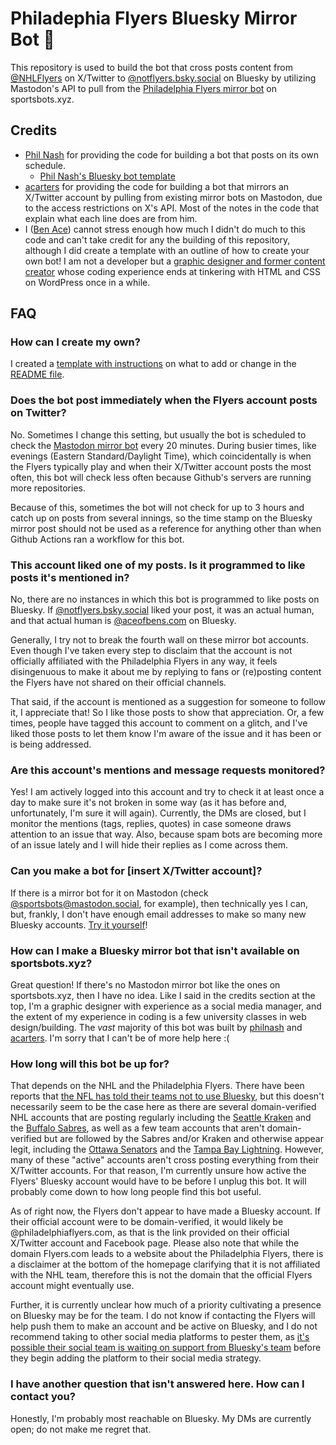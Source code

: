 # Philadephia Flyers Bluesky Mirror Bot 🦋

This repository is used to build the bot that cross posts content from [@NHLFlyers](https://x.com/NHLFlyers) on X/Twitter to [@notflyers.bsky.social](https://bsky.app/profile/notflyers.bsky.social) on Bluesky by utilizing Mastodon's API to pull from the [Philadelphia Flyers mirror bot](https://mastodon.social/@NHLFlyers@sportsbots.xyz) on sportsbots.xyz.

## Credits
* [Phil Nash](https://github.com/philnash) for providing the code for building a bot that posts on its own schedule.
  * [Phil Nash's Bluesky bot template](https://github.com/philnash/bsky-bot)
* [acarters](https://github.com/acarters) for providing the code for building a bot that mirrors an X/Twitter account by pulling from existing mirror bots on Mastodon, due to the access restrictions on X's API. Most of the notes in the code that explain what each line does are from him.
* I ([Ben Ace](https://bsky.app/profile/aceofbens.com/)) cannot stress enough how much I didn't do much to this code and can't take credit for any the building of this repository, although I did create a template with an outline of how to create your own bot! I am not a developer but a [graphic designer and former content creator](https://aceofbens.com/) whose coding experience ends at tinkering with HTML and CSS on WordPress once in a while.

## FAQ

### How can I create my own?

I created a [template with instructions](https://github.com/AceOfBens/sports-mirror-bot-bsky/) on what to add or change in the [README file](https://github.com/AceOfBens/sports-mirror-bot-bsky/blob/main/README.md). 

### Does the bot post immediately when the Flyers account posts on Twitter?

No. Sometimes I change this setting, but usually the bot is scheduled to check the [Mastodon mirror bot](https://mastodon.social/@NHLFlyers@sportsbots.xyz) every 20 minutes. During busier times, like evenings (Eastern Standard/Daylight Time), which coincidentally is when the Flyers typically play and when their X/Twitter account posts the most often, this bot will check less often because Github's servers are running more repositories.

Because of this, sometimes the bot will not check for up to 3 hours and catch up on posts from several innings, so the time stamp on the Bluesky mirror post should not be used as a reference for anything other than when Github Actions ran a workflow for this bot. 

### This account liked one of my posts. Is it programmed to like posts it's mentioned in?

No, there are no instances in which this bot is programmed to like posts on Bluesky. If [@notflyers.bsky.social](https://bsky.app/profile/notflyers.bsky.social) liked your post, it was an actual human, and that actual human is [@aceofbens.com](https://bsky.app/profile/aceofbens.com) on Bluesky.

Generally, I try not to break the fourth wall on these mirror bot accounts. Even though I've taken every step to disclaim that the account is not officially affiliated with the Philadelphia Flyers in any way, it feels disingenuous to make it about me by replying to fans or (re)posting content the Flyers have not shared on their official channels.

That said, if the account is mentioned as a suggestion for someone to follow it, I appreciate that! So I like those posts to show that appreciation. Or, a few times, people have tagged this account to comment on a glitch, and I've liked those posts to let them know I'm aware of the issue and it has been or is being addressed.

### Are this account's mentions and message requests monitored?

Yes! I am actively logged into this account and try to check it at least once a day to make sure it's not broken in some way (as it has before and, unfortunately, I'm sure it will again). Currently, the DMs are closed, but I monitor the mentions (tags, replies, quotes) in case someone draws attention to an issue that way. Also, because spam bots are becoming more of an issue lately and I will hide their replies as I come across them.

### Can you make a bot for [insert X/Twitter account]?

If there is a mirror bot for it on Mastodon (check [@sportsbots@mastodon.social](https://www.sportsbots.xyz/), for example), then technically yes I can, but, frankly, I don't have enough email addresses to make so many new Bluesky accounts. [Try it yourself](https://github.com/AceOfBens/sports-mirror-bot-bsky/blob/main/README.md)!

### How can I make a Bluesky mirror bot that isn't available on sportsbots.xyz?

Great question! If there's no Mastodon mirror bot like the ones on sportsbots.xyz, then I have no idea. Like I said in the credits section at the top, I'm a graphic designer with experience as a social media manager, and the extent of my experience in coding is a few university classes in web design/building. The *vast* majority of this bot was built by [philnash](https://github.com/philnash) and [acarters](https://github.com/acarters). I'm sorry that I can't be of more help here :(

### How long will this bot be up for?

That depends on the NHL and the Philadelphia Flyers. There have been reports that [the NFL has told their teams not to use Bluesky](https://awfulannouncing.com/nfl/new-england-patriots-bluesky-shut-down-account.html), but this doesn't necessarily seem to be the case here as there are several domain-verified NHL accounts that are posting regularly including the [Seattle Kraken](https://bsky.app/profile/seattlekraken.com) and the [Buffalo Sabres](https://bsky.app/profile/sabres.com/), as well as a few team accounts that aren't domain-verified but are followed by the Sabres and/or Kraken and otherwise appear legit, including the [Ottawa Senators](https://bsky.app/profile/senators.bsky.social) and the [Tampa Bay Lightning](https://bsky.app/profile/tblightningnhl.bsky.social). However, many of these "active" accounts aren't cross posting everything from their X/Twitter accounts. For that reason, I'm currently unsure how active the Flyers' Bluesky account would have to be before I unplug this bot. It will probably come down to how long people find this bot useful.

As of right now, the Flyers don't appear to have made a Bluesky account. If their official account were to be domain-verified, it would likely be @philadelphiaflyers.com, as that is the link provided on their official X/Twitter account and Facebook page. Please also note that while the domain Flyers.com leads to a website about the Philadelphia Flyers, there is a disclaimer at the bottom of the homepage clarifying that it is not affiliated with the NHL team, therefore this is not the domain that the official Flyers account might eventually use.

Further, it is currently unclear how much of a priority cultivating a presence on Bluesky may be for the team. I do not know if contacting the Flyers will help push them to make an account and be active on Bluesky, and I do not recommend taking to other social media platforms to pester them, as [it's possible their social team is waiting on support from Bluesky's team](https://awfulannouncing.com/tech/bluesky-sports-top-priority-growth-spurt.html) before they begin adding the platform to their social media strategy.

### I have another question that isn't answered here. How can I contact you?

Honestly, I'm probably most reachable on Bluesky. My DMs are currently open; do not make me regret that.
